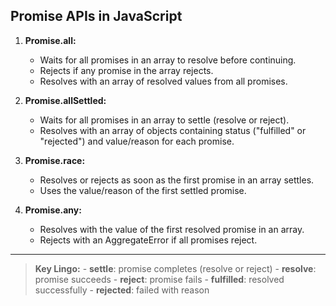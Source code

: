 ## Promise APIs in JavaScript

1. **Promise.all:**
    * Waits for all promises in an array to resolve before continuing.
    * Rejects if any promise in the array rejects.
    * Resolves with an array of resolved values from all promises.

2. **Promise.allSettled:**
    * Waits for all promises in an array to settle (resolve or reject).
    * Resolves with an array of objects containing status ("fulfilled" or "rejected") and value/reason for each promise.

3. **Promise.race:**
    * Resolves or rejects as soon as the first promise in an array settles.
    * Uses the value/reason of the first settled promise.

4. **Promise.any:**
    * Resolves with the value of the first resolved promise in an array.
    * Rejects with an AggregateError if all promises reject.

---

> **Key Lingo:**
    - **settle**: promise completes (resolve or reject)
    - **resolve**: promise succeeds
    - **reject**: promise fails
    - **fulfilled**: resolved successfully
    - **rejected**: failed with reason

